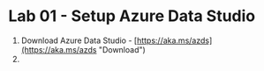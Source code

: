 # Lab 01 - Setup Azure Data Studio

1. Download Azure Data Studio - [https://aka.ms/azds](https://aka.ms/azds "Download")
2.
